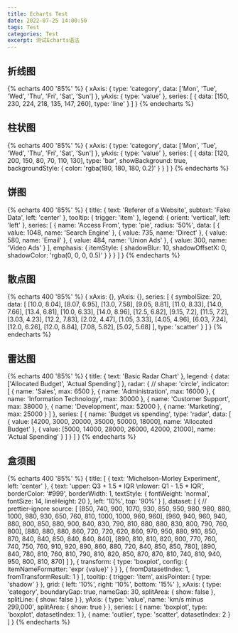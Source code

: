 ```yaml
---
title: Echarts Test
date: 2022-07-25 14:00:50
tags: Test
categories: Test
excerpt: 测试Echarts语法
---
```

## 折线图

{% echarts 400 '85%' %}
{
  xAxis: {
    type: 'category',
    data: ['Mon', 'Tue', 'Wed', 'Thu', 'Fri', 'Sat', 'Sun']
  },
  yAxis: {
    type: 'value'
  },
  series: [
    {
      data: [150, 230, 224, 218, 135, 147, 260],
      type: 'line'
    }
  ]
}
{% endecharts %}

## 柱状图

{% echarts 400 '85%' %}
{
  xAxis: {
    type: 'category',
    data: ['Mon', 'Tue', 'Wed', 'Thu', 'Fri', 'Sat', 'Sun']
  },
  yAxis: {
    type: 'value'
  },
  series: [
    {
      data: [120, 200, 150, 80, 70, 110, 130],
      type: 'bar',
      showBackground: true,
      backgroundStyle: {
        color: 'rgba(180, 180, 180, 0.2)'
      }
    }
  ]
}
{% endecharts %}

## 饼图

{% echarts 400 '85%' %}
{
  title: {
    text: 'Referer of a Website',
    subtext: 'Fake Data',
    left: 'center'
  },
  tooltip: {
    trigger: 'item'
  },
  legend: {
    orient: 'vertical',
    left: 'left'
  },
  series: [
    {
      name: 'Access From',
      type: 'pie',
      radius: '50%',
      data: [
        { value: 1048, name: 'Search Engine' },
        { value: 735, name: 'Direct' },
        { value: 580, name: 'Email' },
        { value: 484, name: 'Union Ads' },
        { value: 300, name: 'Video Ads' }
      ],
      emphasis: {
        itemStyle: {
          shadowBlur: 10,
          shadowOffsetX: 0,
          shadowColor: 'rgba(0, 0, 0, 0.5)'
        }
      }
    }
  ]
}
{% endecharts %}

## 散点图

{% echarts 400 '85%' %}
{
  xAxis: {},
  yAxis: {},
  series: [
    {
      symbolSize: 20,
      data: [
        [10.0, 8.04],
        [8.07, 6.95],
        [13.0, 7.58],
        [9.05, 8.81],
        [11.0, 8.33],
        [14.0, 7.66],
        [13.4, 6.81],
        [10.0, 6.33],
        [14.0, 8.96],
        [12.5, 6.82],
        [9.15, 7.2],
        [11.5, 7.2],
        [3.03, 4.23],
        [12.2, 7.83],
        [2.02, 4.47],
        [1.05, 3.33],
        [4.05, 4.96],
        [6.03, 7.24],
        [12.0, 6.26],
        [12.0, 8.84],
        [7.08, 5.82],
        [5.02, 5.68]
      ],
      type: 'scatter'
    }
  ]
}
{% endecharts %}

## 雷达图
{% echarts 400 '85%' %}
{
  title: {
    text: 'Basic Radar Chart'
  },
  legend: {
    data: ['Allocated Budget', 'Actual Spending']
  },
  radar: {
    // shape: 'circle',
    indicator: [
      { name: 'Sales', max: 6500 },
      { name: 'Administration', max: 16000 },
      { name: 'Information Technology', max: 30000 },
      { name: 'Customer Support', max: 38000 },
      { name: 'Development', max: 52000 },
      { name: 'Marketing', max: 25000 }
    ]
  },
  series: [
    {
      name: 'Budget vs spending',
      type: 'radar',
      data: [
        {
          value: [4200, 3000, 20000, 35000, 50000, 18000],
          name: 'Allocated Budget'
        },
        {
          value: [5000, 14000, 28000, 26000, 42000, 21000],
          name: 'Actual Spending'
        }
      ]
    }
  ]
}
{% endecharts %}

## 盒须图

{% echarts 400 '85%' %}
{
  title: [
    {
      text: 'Michelson-Morley Experiment',
      left: 'center'
    },
    {
      text: 'upper: Q3 + 1.5 * IQR \nlower: Q1 - 1.5 * IQR',
      borderColor: '#999',
      borderWidth: 1,
      textStyle: {
        fontWeight: 'normal',
        fontSize: 14,
        lineHeight: 20
      },
      left: '10%',
      top: '90%'
    }
  ],
  dataset: [
    {
      // prettier-ignore
      source: [
                [850, 740, 900, 1070, 930, 850, 950, 980, 980, 880, 1000, 980, 930, 650, 760, 810, 1000, 1000, 960, 960],
                [960, 940, 960, 940, 880, 800, 850, 880, 900, 840, 830, 790, 810, 880, 880, 830, 800, 790, 760, 800],
                [880, 880, 880, 860, 720, 720, 620, 860, 970, 950, 880, 910, 850, 870, 840, 840, 850, 840, 840, 840],
                [890, 810, 810, 820, 800, 770, 760, 740, 750, 760, 910, 920, 890, 860, 880, 720, 840, 850, 850, 780],
                [890, 840, 780, 810, 760, 810, 790, 810, 820, 850, 870, 870, 810, 740, 810, 940, 950, 800, 810, 870]
            ]
    },
    {
      transform: {
        type: 'boxplot',
        config: { itemNameFormatter: 'expr {value}' }
      }
    },
    {
      fromDatasetIndex: 1,
      fromTransformResult: 1
    }
  ],
  tooltip: {
    trigger: 'item',
    axisPointer: {
      type: 'shadow'
    }
  },
  grid: {
    left: '10%',
    right: '10%',
    bottom: '15%'
  },
  xAxis: {
    type: 'category',
    boundaryGap: true,
    nameGap: 30,
    splitArea: {
      show: false
    },
    splitLine: {
      show: false
    }
  },
  yAxis: {
    type: 'value',
    name: 'km/s minus 299,000',
    splitArea: {
      show: true
    }
  },
  series: [
    {
      name: 'boxplot',
      type: 'boxplot',
      datasetIndex: 1
    },
    {
      name: 'outlier',
      type: 'scatter',
      datasetIndex: 2
    }
  ]
}
{% endecharts %}